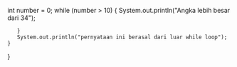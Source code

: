 int number = 0;
	   while (number > 10) {
	       System.out.println("Angka lebih besar dari 34");
	       
	   }
	   System.out.println("pernyataan ini berasal dari luar while loop");
    }
}
